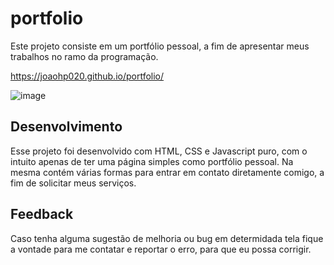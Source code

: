 # portfolio

Este projeto consiste em um portfólio pessoal, a fim de apresentar meus trabalhos no ramo da programação.

https://joaohp020.github.io/portfolio/

![image](![image](https://user-images.githubusercontent.com/73555376/232798777-d84a7c48-c889-4af0-8a3b-953e13e3c8d5.png)
)

## Desenvolvimento

Esse projeto foi desenvolvido com HTML, CSS e Javascript puro, com o intuito apenas de ter uma página simples como portfólio pessoal.
Na mesma contém várias formas para entrar em contato diretamente comigo, a fim de solicitar meus serviços.

## Feedback

Caso tenha alguma sugestão de melhoria ou bug em determidada tela fique a vontade para me contatar e reportar o erro, para que eu possa corrigir. 
